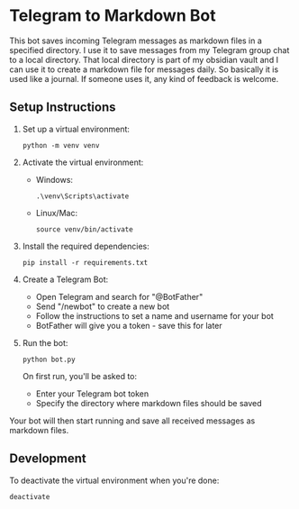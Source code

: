 # Telegram to Markdown Bot

This bot saves incoming Telegram messages as markdown files in a specified directory. I use it to save messages from my Telegram group chat to a local directory. That local directory is part of my obsidian vault and I can use it to create a markdown file for messages daily. So basically it is used like a journal. If someone uses it, any kind of feedback is welcome.

## Setup Instructions

1. Set up a virtual environment:
   ```
   python -m venv venv
   ```

2. Activate the virtual environment:
   - Windows:
     ```
     .\venv\Scripts\activate
     ```
   - Linux/Mac:
     ```
     source venv/bin/activate
     ```

3. Install the required dependencies:
   ```
   pip install -r requirements.txt
   ```

4. Create a Telegram Bot:
   - Open Telegram and search for "@BotFather"
   - Send "/newbot" to create a new bot
   - Follow the instructions to set a name and username for your bot
   - BotFather will give you a token - save this for later

5. Run the bot:
   ```
   python bot.py
   ```
   On first run, you'll be asked to:
   - Enter your Telegram bot token
   - Specify the directory where markdown files should be saved

Your bot will then start running and save all received messages as markdown files.

## Development

To deactivate the virtual environment when you're done:
```
deactivate
```
